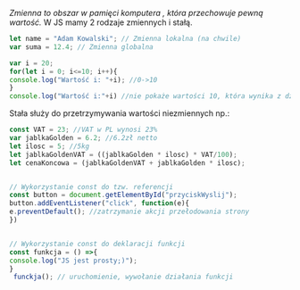 *Zmienna to obszar w pamięci komputera , która przechowuje pewną wartość.*
W JS mamy 2 rodzaje zmiennych i stałą.
```js
let name = "Adam Kowalski"; // Zmienna lokalna (na chwile)
var suma = 12.4; // Zmienna globalna

var i = 20;
for(let i = 0; i<=10; i++){
console.log("Wartość i: "+i); //0->10
}
console.log("Wartość i:"+i) //nie pokaże wartości 10, która wynika z działania pętli a wartość 20 bo tyle wynosi zmienna globalna -> poza nawiasem klamrowym{}


```

Stała służy do przetrzymywania wartości niezmiennych np.:
```js
const VAT = 23; //VAT w PL wynosi 23%
var jablkaGolden = 6.2; //6.2zł netto
let ilosc = 5; //5kg
let jablkaGoldenVAT = ((jablkaGolden * ilosc) * VAT/100);
let cenaKoncowa = (jablkaGoldenVAT + jablkaGolden * ilosc);


// Wykorzystanie const do tzw. referencji 
const button = document.getElementById("przyciskWyslij");
button.addEventListener("click", function(e){
e.preventDefault(); //zatrzymanie akcji przełodowania strony
})


// Wykorzystanie const do deklaracji funkcji 
const funkcja = () =>{
console.log("JS jest prosty;)");
}
 funckja(); // uruchomienie, wywołanie działania funkcji

```
